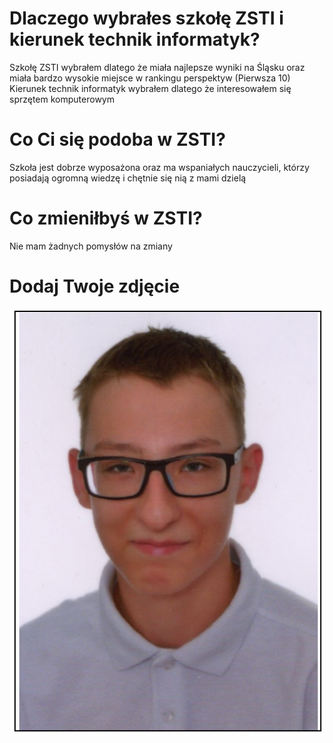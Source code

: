# Dlaczego wybrałes szkołę ZSTI i kierunek technik informatyk?
Szkołę ZSTI wybrałem dlatego że miała najlepsze wyniki na Śląsku oraz miała bardzo wysokie miejsce w rankingu perspektyw (Pierwsza 10)
Kierunek technik informatyk wybrałem dlatego że interesowałem się sprzętem komputerowym
# Co Ci się podoba w ZSTI?
Szkoła jest dobrze wyposażona oraz ma wspaniałych nauczycieli, którzy posiadają ogromną wiedzę i chętnie się nią z mami dzielą
# Co zmieniłbyś w ZSTI?
Nie mam żadnych pomysłów na zmiany
# Dodaj Twoje zdjęcie
![moje zdjęcie](ja.png)
